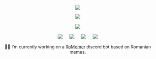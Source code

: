 <p align="center">
    <img src="https://github-readme-stats.vercel.app/api?username=LeonardSSH&show_icons=true&title_color=9fa6b2&icon_color=6875f5&text_color=eeeeee&bg_color=16171b" />
</p>

<p align="center">
    <a href="https://discord.gg/5Rpndsw"><img src="https://i.imgur.com/Fybwf4w.png"></a>
    <br>
    <br>
    <a href="https://pufler.dev/git-badges/"><img src="https://badges.pufler.dev/visits/LeonardSSH/LeonardSSH?style=flat-square&color=6875f5&logo=github"></a>
    <br>
    <br>
    <a href="https://www.instagram.com/leonardssh22/"><img src="https://i.imgur.com/Qvmdm9G.png"></a>  
    &emsp;
    <a href="Leonard#6666"><img src="https://i.imgur.com/HPERbFR.png"></a>
    &emsp;
    <a href="contact@leonard.pw"><img src="https://i.imgur.com/ojUpwrL.png"></a>
    &emsp;
    <a href="https://twitter.com/leonardssh_22"><img src="https://i.imgur.com/6ayGwH0.png"></a>
</p>

<p align="center">
    👨‍💻 I’m currently working on a <a href="https://github.com/RoMemer">RoMemer</a> discord bot based on Romanian memes.
</p>
